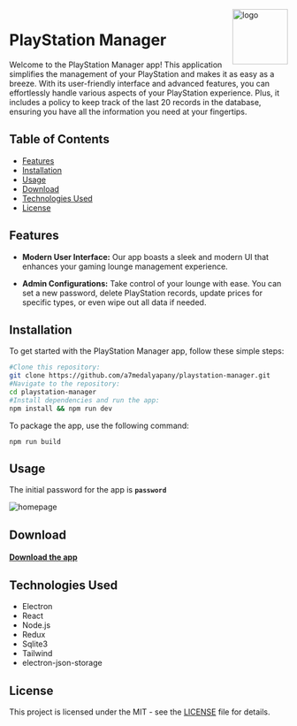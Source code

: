 <img src="https://github.com/a7medalyapany/playstation-manager/assets/103336732/c891b0e0-670b-4627-82ca-cb33ee1bae3e" alt="logo" height="100" align="right">

# PlayStation Manager

Welcome to the PlayStation Manager app! This application simplifies the management of your PlayStation and makes it as easy as a breeze. With its user-friendly interface and advanced features, you can effortlessly handle various aspects of your PlayStation experience. Plus, it includes a policy to keep track of the last 20 records in the database, ensuring you have all the information you need at your fingertips.

## Table of Contents

- [Features](#features)
- [Installation](#installation)
- [Usage](#usage)
- [Download](#download)
- [Technologies Used](#technologies-used)
- [License](#license)

## Features

- **Modern User Interface:** Our app boasts a sleek and modern UI that enhances your gaming lounge management experience.

- **Admin Configurations:** Take control of your lounge with ease. You can set a new password, delete PlayStation records, update prices for specific types, or even wipe out all data if needed.

## Installation

To get started with the PlayStation Manager app, follow these simple steps:

```bash
#Clone this repository:
git clone https://github.com/a7medalyapany/playstation-manager.git
#Navigate to the repository:
cd playstation-manager
#Install dependencies and run the app:
npm install && npm run dev
```

To package the app, use the following command:

```shell
npm run build
```

## Usage

The initial password for the app is **`password`**

![homepage](https://github.com/a7medalyapany/playstation-manager/assets/103336732/1b58382b-35b3-48e3-ae9f-98f3a33b9e1c)


## Download

#### [Download the app](https://github.com/a7medalyapany/playstation-manager/releases/tag/v1.0)

## Technologies Used

- Electron
- React
- Node.js
- Redux
- Sqlite3
- Tailwind
- electron-json-storage

## License

This project is licensed under the MIT - see the [LICENSE](LICENSE) file for details.
